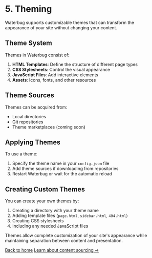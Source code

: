 # 5. Theming

Waterbug supports customizable themes that can transform the appearance of your site without changing your content.

## Theme System

Themes in Waterbug consist of:

1. **HTML Templates**: Define the structure of different page types
2. **CSS Stylesheets**: Control the visual appearance
3. **JavaScript Files**: Add interactive elements
4. **Assets**: Icons, fonts, and other resources

## Theme Sources

Themes can be acquired from:

- Local directories
- Git repositories
- Theme marketplaces (coming soon)

## Applying Themes

To use a theme:

1. Specify the theme name in your `config.json` file
2. Add theme sources if downloading from repositories
3. Restart Waterbug or wait for the automatic reload

## Creating Custom Themes

You can create your own themes by:

1. Creating a directory with your theme name
2. Adding template files (`page.html`, `sidebar.html`, `404.html`)
3. Creating CSS stylesheets
4. Including any needed JavaScript files

Themes allow complete customization of your site's appearance while maintaining separation between content and presentation.

[Back to home](/)
[Learn about content sourcing →](content-sourcing)

